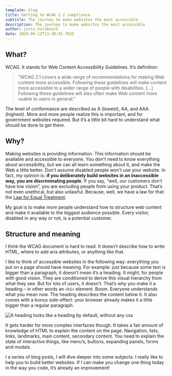 ```yaml
---
template: blog
title: Getting to WCAG 2.1 compliance
subtitle: The journey to make websites the most accessible
description: The journey to make websites the most accessible
author: joris_hulsbosch
date: 2020-06-12T13:30:42.762Z
---
```

## What?
WCAG. It stands for Web Content Accessibility Guidelines. It’s definition:

> "WCAG 2.1 covers a wide range of recommendations for making Web content more accessible. Following these guidelines will make content more accessible to a wider range of people with disabilities. […] Following these guidelines will also often make Web content more usable to users in general.”

The level of conformance are described as A (lowest), AA, and AAA (highest). More and more people realize this is important, and for government websites required. But it’s a little bit hard to understand what should be done to get there.

## Why?

Making websites is providing information. This information should be available and accessible to everyone. You don't need to know everything about accessibility, but we can all learn something about it, and make the Web a little better. Don't assume disabled people won't use your website. In fact, my opinion is: **if you deliberately build websites in an inaccessible way, you are discriminating people**. If you say, “well, _our_ customers don’t have low vision”, you are excluding people from using your product. That’s not even unethical, but also unlawful. Because, well, we have a law for that: the [Law for Equal Treatment](https://wetten.overheid.nl/BWBR0006502/2015-07-01).

My goal is to make more people understand how to structure web content and make it available to the biggest audience possible. Every visitor, disabled in any way or not, is a potential customer.

## Structure and meaning

I think the WCAG document is hard to read. It doesn’t describe how to write HTML, where to add aria attributes, or anything like that.

I like to think of accessible websites in the following way: everything you put on a page should have meaning. For example: just because some text is bigger than a paragraph, it doesn’t mean it’s a heading. It might, for people with good vision. They are conditioned to derive this visual hierarchy from what they see. But for lots of users, it doesn’t. That’s why you make it a heading – in other words an `<h1>` element. Boom. Everyone understands what you mean now. The heading describes the content below it. It also comes with a bonus side-effect: your browser already makes it a little bigger than a regular paragraph.

![A heading looks like a heading by default, without any css](blog/Pasted_Graphic.png)

It gets harder for more complex interfaces though. It takes a fair amount of knowledge of HTML to explain the content on the page. Navigation, lists, links, landmarks, main content, secondary content. You need to explain the state of interactive things, like menu’s, buttons, expanding panels, forms and modals.

I a series of blog posts, I will dive deeper into some subjects. I really like to help you to build better websites. If I can make you change one thing today in the way you code, it’s already an improvement!
